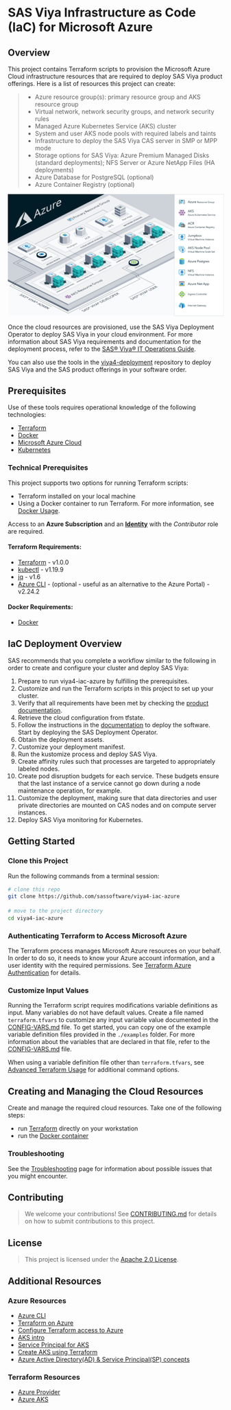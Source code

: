 # SAS Viya Infrastructure as Code (IaC) for Microsoft Azure

## Overview

This project contains Terraform scripts to provision the Microsoft Azure Cloud infrastructure resources that are required to deploy SAS Viya product offerings. Here is a list of resources this project can create:

  >- Azure resource group(s): primary resource group and AKS resource group
  >- Virtual network, network security groups, and network security rules
  >- Managed Azure Kubernetes Service (AKS) cluster
  >- System and user AKS node pools with required labels and taints
  >- Infrastructure to deploy the SAS Viya CAS server in SMP or MPP mode
  >- Storage options for SAS Viya:  Azure Premium Managed Disks (standard deployments); NFS Server or Azure NetApp Files (HA deployments)
  >- Azure Database for PostgreSQL (optional)
  >- Azure Container Registry (optional)

[<img src="./docs/images/viya4-iac-azure-diag.png" alt="Architecture Diagram" width="750"/>](./docs/images/viya4-iac-azure-diag.png?raw=true)

Once the cloud resources are provisioned, use the SAS Viya Deployment Operator to deploy SAS Viya in your cloud environment. For more information
about SAS Viya requirements and documentation for the deployment process, refer to the 
[SAS&reg; Viya&reg; IT Operations Guide](https://go.documentation.sas.com/doc/en/itopscdc/v_015/itopswlcm/home.htm).

You can also use the tools in the [viya4-deployment](https://github.com/sassoftware/viya4-deployment) repository to deploy SAS Viya and the SAS 
product offerings in your software order. 

## Prerequisites

Use of these tools requires operational knowledge of the following technologies:

- [Terraform](https://www.terraform.io/intro/index.html)
- [Docker](https://www.docker.com/)
- [Microsoft Azure Cloud](https://azure.microsoft.com/)
- [Kubernetes](https://kubernetes.io/docs/concepts/)
 

### Technical Prerequisites

This project supports two options for running Terraform scripts:
- Terraform installed on your local machine
- Using a Docker container to run Terraform. For more information, see [Docker Usage](./docs/user/DockerUsage.md).

Access to an **Azure Subscription** and an [**Identity**](./docs/user/TerraformAzureAuthentication.md) with the *Contributor* role are required.

#### Terraform Requirements:
- [Terraform](https://www.terraform.io/downloads.html) - v1.0.0
- [kubectl](https://kubernetes.io/docs/tasks/tools/install-kubectl) - v1.19.9
- [jq](https://stedolan.github.io/jq/) - v1.6
- [Azure CLI](https://docs.microsoft.com/en-us/cli/azure) - (optional - useful as an alternative to the Azure Portal) - v2.24.2

#### Docker Requirements:
- [Docker](https://docs.docker.com/get-docker/)

## IaC Deployment Overview

SAS recommends that you complete a workflow similar to the following in order to create and configure your cluster and deploy SAS Viya:
1. Prepare to run viya4-iac-azure by fulfilling the prerequisites.
1. Customize and run the Terraform scripts in this project to set up your cluster.
1. Verify that all requirements have been met by checking the [product documentation](https://documentation.sas.com/doc/en/itopssr/v_012/p1pp4c3tx9dxlvn1u3s3keokcz5l.htm).
1. Retrieve the cloud configuration from tfstate.
1. Follow the instructions in the [documentation](https://go.documentation.sas.com/doc/en/itopscdc/v_015/dplyml0phy0dkr/n137b56hwogd7in1onzys95awxqe.htm) to deploy the software.
Start by deploying the SAS Deployment Operator.
1. Obtain the deployment assets.
1. Customize your deployment manifest.
1. Run the kustomize process and deploy SAS Viya.
1. Create affinity rules such that processes are targeted to appropriately labeled nodes.
1. Create pod disruption budgets for each service. These budgets ensure that the last instance of a service cannot go down during a node maintenance operation, for example.
1. Customize the deployment, making sure that data directories and user private directories are mounted on CAS nodes and on compute server instances.
1. Deploy SAS Viya monitoring for Kubernetes.

## Getting Started

### Clone this Project

Run the following commands from a terminal session:

```bash
# clone this repo
git clone https://github.com/sassoftware/viya4-iac-azure

# move to the project directory
cd viya4-iac-azure
```

### Authenticating Terraform to Access Microsoft Azure

The Terraform process manages Microsoft Azure resources on your behalf. In order to do so, it needs to know your Azure account information, and a user
identity with the required permissions. See [Terraform Azure Authentication](./docs/user/TerraformAzureAuthentication.md) for details.

### Customize Input Values

Running the Terraform script requires modifications variable definitions as input. Many variables do not have default values. Create a file named
`terraform.tfvars` to customize any input variable value documented in the [CONFIG-VARS.md](docs/CONFIG-VARS.md) file. To get started, you can copy one of
the example variable definition files provided in the `./examples` folder. For more information about the variables that are declared in that file,
refer to the [CONFIG-VARS.md](docs/CONFIG-VARS.md) file.

When using a variable definition file other than `terraform.tfvars`, see [Advanced Terraform Usage](docs/user/AdvancedTerraformUsage.md) for additional command options.

## Creating and Managing the Cloud Resources

Create and manage the required cloud resources. Take one of the following steps: 

- run [Terraform](docs/user/TerraformUsage.md) directly on your workstation
- run the [Docker container](docs/user/DockerUsage.md) 

### Troubleshooting

See the [Troubleshooting](./docs/Troubleshooting.md) page for information about possible issues that you might encounter.

## Contributing

> We welcome your contributions! See [CONTRIBUTING.md](CONTRIBUTING.md) for details on how to submit contributions to this project.

## License

> This project is licensed under the [Apache 2.0 License](LICENSE).

## Additional Resources

### Azure Resources

- [Azure CLI](https://docs.microsoft.com/en-gb/cli/azure/?view=azure-cli-latest)
- [Terraform on Azure](https://docs.microsoft.com/en-us/azure/terraform)
- [Configure Terraform access to Azure](https://docs.microsoft.com/en-us/azure/terraform/terraform-install-configure)
- [AKS intro](https://docs.microsoft.com/en-us/azure/aks/intro-kubernetes)
- [Service Principal for AKS](https://docs.microsoft.com/en-us/azure/aks/kubernetes-service-principal)
- [Create AKS using Terraform](https://docs.microsoft.com/en-us/azure/terraform/terraform-create-k8s-cluster-with-tf-and-aks)
- [Azure Active Directory(AD) & Service Principal(SP) concepts](https://docs.microsoft.com/en-us/azure/active-directory/develop/app-objects-and-service-principals)

### Terraform Resources

- [Azure Provider](https://www.terraform.io/docs/providers/azurerm/index.html)
- [Azure AKS](https://www.terraform.io/docs/providers/azurerm/r/kubernetes_cluster.html)

